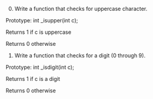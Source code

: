 0. Write a function that checks for uppercase character.



Prototype: int _isupper(int c);

Returns 1 if c is uppercase

Returns 0 otherwise

1. Write a function that checks for a digit (0 through 9).



Prototype: int _isdigit(int c);

Returns 1 if c is a digit

Returns 0 otherwise
